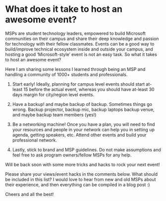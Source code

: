 # What does it take to host an awesome event?

MSPs are student technology leaders, empowered to build Microsoft communities on their campus and share their deep knowledge and passion for technology with their fellow classmates. Events can be a good way to build/improve technical ecosystem inside and outside your campus, and hosting a good ‘Microsoft-style’ event is not an easy task. So what it takes to host an awesome event?

Here I am sharing some lessons I learned through being an MSP and handling a community of 1000+ students and professionals.

1) Start early! Ideally, planning for campus level events should start at-least 15 before the actual event, whereas you should have at-least 30 days margin for city/region level events.

2) Have a backup! and maybe backup of backup. Sometimes things go wrong. Backup projector, backup mic, backup laptops backup venue, and maybe backup team members (yes!)
3) Be a networking machine! Once you have a plan, you will need to find your resources and people in your network can help you in setting up agenda, getting speakers, etc. Attend other events and build your professional network.

3) Lastly, stick to brand and MSP guidelines. Do not make assumptions and feel free to ask program owners/fellow MSPs for any help. 

Will be back soon with some more tricks and hacks to rock your next event!

Please share your views/event hacks in the comments below. What should be included in this list? I would love to hear from new and old MSPs about their experience, and then everything can be compiled in a blog post :)

Cheers and all the best!
